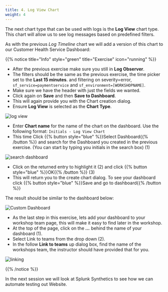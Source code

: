 ```yaml
---
title: 4. Log View Chart
weight: 4
---
```


The next chart type that can be used with logs is the **Log View** chart type. This chart will allow us to see log messages based on predefined filters.

As with the previous *Log Timeline* chart we will add a version of this chart to our Customer Health Service Dashboard:

{{% notice title="Info" style="green" title="Exercise" icon="running" %}}

* After the previous exercise make sure you still in **Log Observer**.
* The filters should be the same as the previous exercise, the time picker set to the **Last 15 minutes**. and filtering on severity=error, `sf_service=paymentservice` and `sf_environment=[WORKSHOPNAME]`.
* Make sure we have the header with just the fields we wanted.
* Click again on **Save** and then **Save to Dashboard**.
* This will again provide you with the Chart creation dialog.
* Ensure **Log View** is selected as the **Chart Type**.

![log view](../images/log-view.png?width=20vw)

* Enter **Chart name** for the name of the chart on the dashboard. Use the following format: `Initials - Log View Chart`
* This time Click {{% button style="blue" %}}Select Dashboard{{% /button %}} and search for the Dashboard you created in the previous exercise. (You can start by typing you initials in the search box) (1)

![search dashboard](../images/search-dashboard.png?width=40vw)

* Click on the returned entry to highlight it (2) and click {{% button style="blue" %}}OK{{% /button %}} (3)
* This will return you to the create chart dialog. To see your dashboard click {{% button style="blue" %}}Save and go to dashboard{{% /button %}}

The result should be similar to the dashboard below:

![Custom Dashboard](../images/log-observer-custom-dashboard.png)

* As the last step in this exercise, lets add your dashboard to your workshop team page, this will make it easy to find later in the workshop.
* At the  top of the page, click on the ***...*** behind the name of your dashboard (1).
* Select Link to teams from the drop down (2).
* In the follow **Link to teams** up dialog box, find the name of the workshops team, the instructor should have provided that for you.

![linking](../images/linking.png?width=40vw)

{{% /notice %}}

In the next session we will look at Splunk Synthetics to see how we can automate testing out Website.
